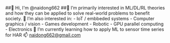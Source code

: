 ##👋 Hi, I'm @naidong662
##👀 I’m primarily interested in ML/DL/RL theories and how they can be applied to solve real-world problems to benefit society.
👀 I’m also interested in:
        - IoT / embbeded systems
        - Computer graphics / vision
        - Games development
        - Robotic
        - GPU parallel computing
        - Electronics
🌱 I’m currently learning how to apply ML to sensor time series for HAR 
📫 naidong662@gmail.com
<!--
**naidong662/naidong662** is a ✨ _special_ ✨ repository because its `README.md` (this file) appears on your GitHub profile.

Here are some ideas to get you started:

- 🔭 I’m currently working on ...
- 🌱 I’m currently learning ...
- 👯 I’m looking to collaborate on ...
- 🤔 I’m looking for help with ...
- 💬 Ask me about ...
- 📫 How to reach me: ...
- 😄 Pronouns: ...
- ⚡ Fun fact: ...
-->
